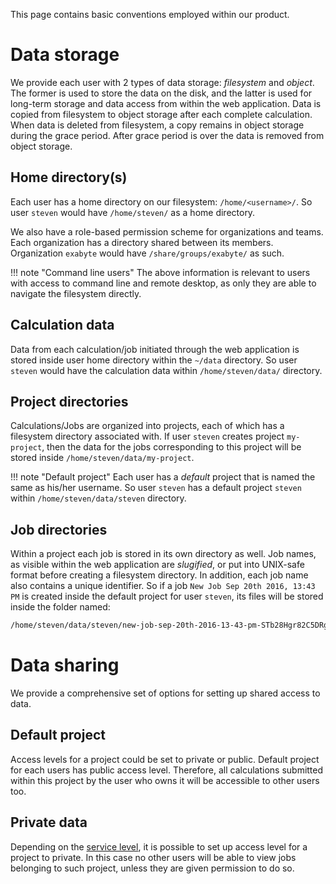 <!-- by TB -->

This page contains basic conventions employed within our product.

# Data storage

We provide each user with 2 types of data storage: *filesystem* and *object*. The former is used to store the data on the disk, and the latter is used for long-term storage and data access from within the web application. Data is copied from filesystem to object storage after each complete calculation. When data is deleted from filesystem, a copy remains in object storage during the grace period. After grace period is over the data is removed from object storage.

## Home directory(s)

Each user has a home directory on our filesystem: `/home/<username>/`. So user `steven` would have `/home/steven/` as a home directory.

We also have a role-based permission scheme for organizations and teams. Each organization has a directory shared between its members. Organization `exabyte` would have `/share/groups/exabyte/` as such.

!!! note "Command line users"
    The above information is relevant to users with access to command line and remote desktop, as only they are able to navigate the filesystem directly.

## Calculation data

Data from each calculation/job initiated through the web application is stored inside user home directory within the `~/data` directory. So user `steven` would have the calculation data within `/home/steven/data/` directory.

## Project directories

Calculations/Jobs are organized into projects, each of which has a filesystem directory associated with. If user `steven` creates project `my-project`, then the data for the jobs corresponding to this project will be stored inside `/home/steven/data/my-project`.

!!! note "Default project"
    Each user has a *default* project that is named the same as his/her username. So user `steven` has a default project `steven` within `/home/steven/data/steven` directory.

## Job directories

Within a project each job is stored in its own directory as well. Job names, as visible within the web application are *slugified*, or put into UNIX-safe format before creating a filesystem directory. In addition, each job name also contains a unique identifier. So if a job `New Job Sep 20th 2016, 13:43 PM` is created inside the default project for user `steven`, its files will be stored inside the folder named:

```bash
/home/steven/data/steven/new-job-sep-20th-2016-13-43-pm-STb28Hgr82C5DRg5H
```

# Data sharing

We provide a comprehensive set of options for setting up shared access to data.

## Default project

Access levels for a project could be set to private or public. Default project for each users has public access level. Therefore, all calculations submitted within this project by the user who owns it will be accessible to other users too.

## Private data

Depending on the [service level](/billing/pricing-and-service-levels.md), it is possible to set up access level for a project to private. In this case no other users will be able to view jobs belonging to such project, unless they are given permission to do so.
